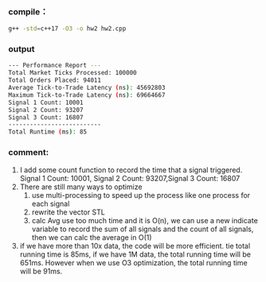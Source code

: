 ### compile：
```bash
g++ -std=c++17 -O3 -o hw2 hw2.cpp
```

### output
```bash
--- Performance Report ---
Total Market Ticks Processed: 100000
Total Orders Placed: 94011
Average Tick-to-Trade Latency (ns): 45692803
Maximum Tick-to-Trade Latency (ns): 69664667
Signal 1 Count: 10001
Signal 2 Count: 93207
Signal 3 Count: 16807
--------------------------
Total Runtime (ms): 85
```

### comment:
1. I add some count function to record the time that a signal triggered. Signal 1 Count: 10001, Signal 2 Count: 93207,Signal 3 Count: 16807
2. There are still many ways to optimize
   1. use multi-processing to speed up the process like one process for each signal
   2. rewrite the vector STL
   3. calc Avg use too much time and it is O(n), we can use a new indicate variable to record the sum of all signals and the count of all signals, then we can calc the average in O(1)
3. if we have more than 10x data, the code will be more efficient. tie total running time is 85ms, if we have 1M data, the total running time will be 651ms. However when we use O3 optimization, the total running time will be 91ms. 
